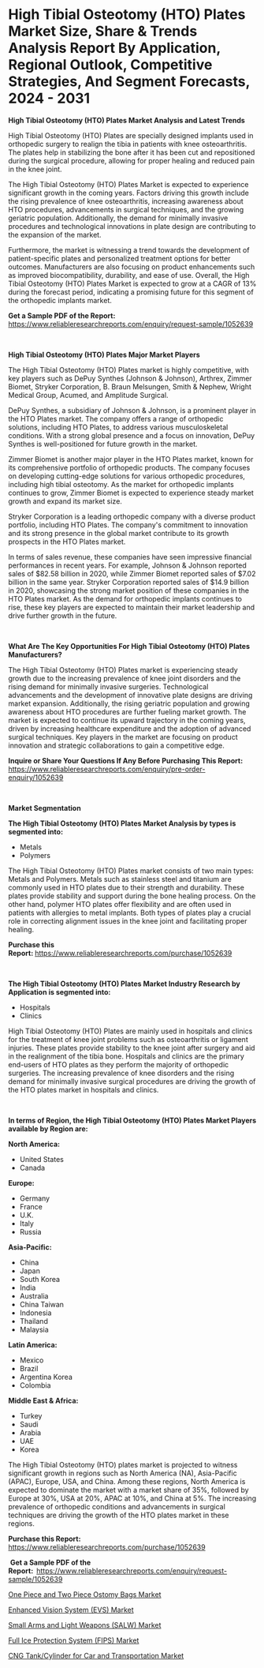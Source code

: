 <p><h1>High Tibial Osteotomy (HTO) Plates Market Size, Share & Trends Analysis Report By Application, Regional Outlook, Competitive Strategies, And Segment Forecasts, 2024 - 2031</h1></p><p><strong>High Tibial Osteotomy (HTO) Plates Market Analysis and Latest Trends</strong></p>
<p><p>High Tibial Osteotomy (HTO) Plates are specially designed implants used in orthopedic surgery to realign the tibia in patients with knee osteoarthritis. The plates help in stabilizing the bone after it has been cut and repositioned during the surgical procedure, allowing for proper healing and reduced pain in the knee joint.</p><p>The High Tibial Osteotomy (HTO) Plates Market is expected to experience significant growth in the coming years. Factors driving this growth include the rising prevalence of knee osteoarthritis, increasing awareness about HTO procedures, advancements in surgical techniques, and the growing geriatric population. Additionally, the demand for minimally invasive procedures and technological innovations in plate design are contributing to the expansion of the market.</p><p>Furthermore, the market is witnessing a trend towards the development of patient-specific plates and personalized treatment options for better outcomes. Manufacturers are also focusing on product enhancements such as improved biocompatibility, durability, and ease of use. Overall, the High Tibial Osteotomy (HTO) Plates Market is expected to grow at a CAGR of 13% during the forecast period, indicating a promising future for this segment of the orthopedic implants market.</p></p>
<p><strong>Get a Sample PDF of the Report:&nbsp;</strong> <a href="https://www.reliableresearchreports.com/enquiry/request-sample/1052639">https://www.reliableresearchreports.com/enquiry/request-sample/1052639</a></p>
<p>&nbsp;</p>
<p><strong>High Tibial Osteotomy (HTO) Plates Major Market Players</strong></p>
<p><p>The High Tibial Osteotomy (HTO) Plates market is highly competitive, with key players such as DePuy Synthes (Johnson & Johnson), Arthrex, Zimmer Biomet, Stryker Corporation, B. Braun Melsungen, Smith & Nephew, Wright Medical Group, Acumed, and Amplitude Surgical. </p><p>DePuy Synthes, a subsidiary of Johnson & Johnson, is a prominent player in the HTO Plates market. The company offers a range of orthopedic solutions, including HTO Plates, to address various musculoskeletal conditions. With a strong global presence and a focus on innovation, DePuy Synthes is well-positioned for future growth in the market.</p><p>Zimmer Biomet is another major player in the HTO Plates market, known for its comprehensive portfolio of orthopedic products. The company focuses on developing cutting-edge solutions for various orthopedic procedures, including high tibial osteotomy. As the market for orthopedic implants continues to grow, Zimmer Biomet is expected to experience steady market growth and expand its market size.</p><p>Stryker Corporation is a leading orthopedic company with a diverse product portfolio, including HTO Plates. The company's commitment to innovation and its strong presence in the global market contribute to its growth prospects in the HTO Plates market.</p><p>In terms of sales revenue, these companies have seen impressive financial performances in recent years. For example, Johnson & Johnson reported sales of $82.58 billion in 2020, while Zimmer Biomet reported sales of $7.02 billion in the same year. Stryker Corporation reported sales of $14.9 billion in 2020, showcasing the strong market position of these companies in the HTO Plates market. As the demand for orthopedic implants continues to rise, these key players are expected to maintain their market leadership and drive further growth in the future.</p></p>
<p>&nbsp;</p>
<p><strong>What Are The Key Opportunities For High Tibial Osteotomy (HTO) Plates Manufacturers?</strong></p>
<p><p>The High Tibial Osteotomy (HTO) Plates market is experiencing steady growth due to the increasing prevalence of knee joint disorders and the rising demand for minimally invasive surgeries. Technological advancements and the development of innovative plate designs are driving market expansion. Additionally, the rising geriatric population and growing awareness about HTO procedures are further fueling market growth. The market is expected to continue its upward trajectory in the coming years, driven by increasing healthcare expenditure and the adoption of advanced surgical techniques. Key players in the market are focusing on product innovation and strategic collaborations to gain a competitive edge.</p></p>
<p><strong>Inquire or Share Your Questions If Any Before Purchasing This Report:</strong> <a href="https://www.reliableresearchreports.com/enquiry/pre-order-enquiry/1052639">https://www.reliableresearchreports.com/enquiry/pre-order-enquiry/1052639</a></p>
<p>&nbsp;</p>
<p><strong>Market Segmentation</strong></p>
<p><strong>The High Tibial Osteotomy (HTO) Plates Market Analysis by types is segmented into:</strong></p>
<p><ul><li>Metals</li><li>Polymers</li></ul></p>
<p><p>The High Tibial Osteotomy (HTO) Plates market consists of two main types: Metals and Polymers. Metals such as stainless steel and titanium are commonly used in HTO plates due to their strength and durability. These plates provide stability and support during the bone healing process. On the other hand, polymer HTO plates offer flexibility and are often used in patients with allergies to metal implants. Both types of plates play a crucial role in correcting alignment issues in the knee joint and facilitating proper healing.</p></p>
<p><strong>Purchase this Report:&nbsp;</strong><a href="https://www.reliableresearchreports.com/purchase/1052639">https://www.reliableresearchreports.com/purchase/1052639</a></p>
<p>&nbsp;</p>
<p><strong>The High Tibial Osteotomy (HTO) Plates Market Industry Research by Application is segmented into:</strong></p>
<p><ul><li>Hospitals</li><li>Clinics</li></ul></p>
<p><p>High Tibial Osteotomy (HTO) Plates are mainly used in hospitals and clinics for the treatment of knee joint problems such as osteoarthritis or ligament injuries. These plates provide stability to the knee joint after surgery and aid in the realignment of the tibia bone. Hospitals and clinics are the primary end-users of HTO plates as they perform the majority of orthopedic surgeries. The increasing prevalence of knee disorders and the rising demand for minimally invasive surgical procedures are driving the growth of the HTO plates market in hospitals and clinics.</p></p>
<p>&nbsp;</p>
<p><strong>In terms of Region, the High Tibial Osteotomy (HTO) Plates Market Players available by Region are:</strong></p>
<p>
    <p> <strong> North America: </strong>
        <ul>
            <li>United States</li>
            <li>Canada</li>
        </ul>
        </p> 
    <p> <strong> Europe: </strong>
        <ul>
            <li>Germany</li>
            <li>France</li>
            <li>U.K.</li>
            <li>Italy</li>
            <li>Russia</li>
        </ul>
        </p> 
    <p> <strong> Asia-Pacific: </strong>
        <ul>
            <li>China</li>
            <li>Japan</li>
            <li>South Korea</li>
            <li>India</li>
            <li>Australia</li>
            <li>China Taiwan</li>
            <li>Indonesia</li>
            <li>Thailand</li>
            <li>Malaysia</li>
        </ul>
        </p> 
    <p> <strong> Latin America: </strong>
        <ul>
            <li>Mexico</li>
            <li>Brazil</li>
            <li>Argentina Korea</li>
            <li>Colombia</li>
        </ul>
        </p> 
    <p> <strong> Middle East & Africa: </strong>
        <ul>
            <li>Turkey</li>
            <li>Saudi</li>
            <li>Arabia</li>
            <li>UAE</li>
            <li>Korea</li>
        </ul>
    </p>
    </p>
<p><p>The High Tibial Osteotomy (HTO) plates market is projected to witness significant growth in regions such as North America (NA), Asia-Pacific (APAC), Europe, USA, and China. Among these regions, North America is expected to dominate the market with a market share of 35%, followed by Europe at 30%, USA at 20%, APAC at 10%, and China at 5%. The increasing prevalence of orthopedic conditions and advancements in surgical techniques are driving the growth of the HTO plates market in these regions.</p></p>
<p><strong>Purchase this Report: </strong><a href="https://www.reliableresearchreports.com/purchase/1052639">https://www.reliableresearchreports.com/purchase/1052639</a></p>
<p>&nbsp;<strong>Get a Sample PDF of the Report:&nbsp;&nbsp;</strong><a href="https://www.reliableresearchreports.com/enquiry/request-sample/1052639">https://www.reliableresearchreports.com/enquiry/request-sample/1052639</a></p>
<p><strong></strong></p>
<p><p><a href="https://medium.com/@queenlittle95/one-piece-and-two-piece-ostomy-bags-market-analysis-its-cagr-market-segmentation-and-global-b318c4b6b3f9">One Piece and Two Piece Ostomy Bags Market</a></p><p><a href="https://medium.com/@kevinbarnes75/enhanced-vision-system-evs-market-size-cagr-trends-2024-2030-9cda2a679fb9">Enhanced Vision System (EVS) Market</a></p><p><a href="https://medium.com/@queenlittle95/small-arms-and-light-weapons-salw-market-analysis-and-sze-forecasted-for-period-from-2024-to-2031-de86fb667802">Small Arms and Light Weapons (SALW) Market</a></p><p><a href="https://medium.com/@kevinbarnes75/full-ice-protection-system-fips-market-trends-and-market-analysis-forecasted-for-period-2024-2031-973d423ef5da">Full Ice Protection System (FIPS) Market</a></p><p><a href="https://medium.com/@queenlittle95/cng-tank-cylinder-for-car-and-transportation-market-insight-market-trends-growth-forecasted-from-d179cf002ba9">CNG Tank/Cylinder for Car and Transportation Market</a></p></p>